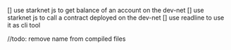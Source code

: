 [] use starknet js to get balance of an account on the dev-net
[] use starknet js to call a contract deployed on the dev-net
[] use readline to use it as cli tool

//todo: remove name from compiled files
